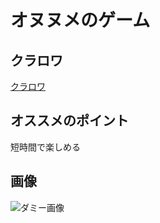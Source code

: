 # オヌヌメのゲーム
## クラロワ　
[クラロワ](https://clashroyale.com/ja/)

## オススメのポイント
短時間で楽しめる

## 画像
![ダミー画像](https://stage0.jp/news/images/sp_cr_main_img%20.png)
